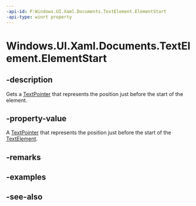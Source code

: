 ```yaml
---
-api-id: P:Windows.UI.Xaml.Documents.TextElement.ElementStart
-api-type: winrt property
---
```


<!-- Property syntax
public Windows.UI.Xaml.Documents.TextPointer ElementStart { get; }
-->

# Windows.UI.Xaml.Documents.TextElement.ElementStart

## -description
Gets a [TextPointer](textpointer.md) that represents the position just before the start of the element.



## -property-value
A [TextPointer](textpointer.md) that represents the position just before the start of the [TextElement](textelement.md).

## -remarks

## -examples

## -see-also
